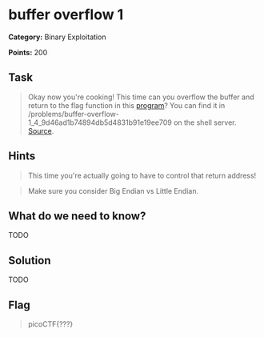 # buffer overflow 1

**Category:** Binary Exploitation

**Points:** 200

## Task

> Okay now you're cooking! This time can you overflow the buffer and return to the flag function in this [program](Files/vuln)? You can find it in /problems/buffer-overflow-1_4_9d46ad1b74894db5d4831b91e19ee709 on the shell server. [Source](Files/vuln.c). 


## Hints

> This time you're actually going to have to control that return address!

> Make sure you consider Big Endian vs Little Endian.


## What do we need to know?

TODO

## Solution

TODO

## Flag

> picoCTF{???}

 